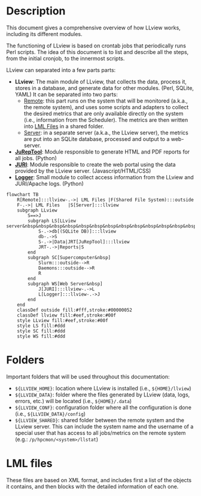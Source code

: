 # Description

This document gives a comprehensive overview of how LLview works, including its different modules.

The functioning of LLview is based on crontab jobs that periodically runs Perl scripts. The idea of this document is to list and describe all the steps, from the initial cronjob, to the innermost scripts.

LLview can separated into a few parts parts:

* **LLview**: The main module of LLview, that collects the data, process it, stores in a database, and generate data for other modules. (Perl, SQLite, YAML) It can be separated into two parts:
    * [Remote](remote): this part runs on the system that will be monitored (a.k.a., the remote system), and uses some scripts and adapters to collect the desired metrics that are only available directly on the system (i.e., information from the Scheduler). The metrics are then written into [LML Files](#lml-files) in a shared folder.
    * [Server](server): in a separate server (a.k.a., the LLview server), the metrics are put into an SQLite database, processed and output to a web-server.
* **[JuRepTool](jureptool)**: Module responsible to generate HTML and PDF reports for all jobs. (Python)
* **[JURI](juri)**: Module responsible to create the web portal using the data provided by the LLview server. (Javascript/HTML/CSS)
* **[Logger](logger)**: Small module to collect access information from the LLview and JURI/Apache logs. (Python)


```mermaid
flowchart TB
    R[Remote]:::llview-.->| LML Files |F(Shared File System):::outside
    F-.->| LML Files   |S[Server]:::llview
    subgraph LLview
        S==>J
        subgraph LS[LLview server&nbsp&nbsp&nbsp&nbsp&nbsp&nbsp&nbsp&nbsp&nbsp&nbsp&nbsp&nbsp&nbsp&nbsp&nbsp&nbsp&nbsp&nbsp&nbsp&nbsp&nbsp&nbsp&nbsp&nbsp&nbsp&nbsp&nbsp&nbsp&nbsp&nbsp&nbsp&nbsp&nbsp&nbsp&nbsp&nbsp]
            S-.->db[(SQLite DB)]:::llview
            db-.->S
            S-.->|Data|JRT[JuRepTool]:::llview
            JRT-.->|Reports|S
        end
        subgraph SC[Supercomputer&nbsp]
            Slurm:::outside-->R
            Daemons:::outside-->R
            R
        end
        subgraph WS[Web Server&nbsp]
            J[JURI]:::llview-.->L
            L[Logger]:::llview-.->J
        end
    end
    classDef outside fill:#fff,stroke:#00000052
    classDef llview fill:#eef,stroke:#00f
    style LLview fill:#eef,stroke:#00f
    style LS fill:#ddd
    style SC fill:#ddd
    style WS fill:#ddd
```


# Folders

Important folders that will be used throughout this documentation:

* `${LLVIEW_HOME}`: location where LLview is installed (i.e., `${HOME}/llview`)
* `${LLVIEW_DATA}`: folder where the files generated by LLview (data, logs, errors, etc.) will be located (i.e., `${HOME}/.data`)
* `${LLVIEW_CONF}`: configuration folder where all the configuration is done (i.e., `${LLVIEW_DATA}/config`)
* `${LLVIEW_SHARED}`: shared folder between the remote system and the LLview server. This can include the system name and the username of a special user that has access to all jobs/metrics on the remote system (e.g.: `/p/hpcmon/<system>/llstat`)

# LML files

These files are based on XML format, and includes first a list of the objects it contains, and then blocks with the detailed information of each one.

